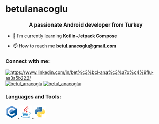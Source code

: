# betulanacoglu
<h3 align="center">A passionate Android developer from Turkey</h3>

- 🌱 I’m currently learning **Kotlin-Jetpack Compose**

- 📫 How to reach me **betul.anacoglu@gmail.com**

<h3 align="left">Connect with me:</h3>
<p align="left">
<a href="https://www.linkedin.com/in/betul-anacoglu/" target="blank"><img align="center" src="https://raw.githubusercontent.com/rahuldkjain/github-profile-readme-generator/master/src/images/icons/Social/linked-in-alt.svg" alt="https://www.linkedin.com/in/bet%c3%bcl-ana%c3%a7o%c4%9flu-aa3a5b222/" height="30" width="40" /></a>
<a href="https://instagram.com/betul_anacoglu" target="blank"><img align="center" src="https://raw.githubusercontent.com/rahuldkjain/github-profile-readme-generator/master/src/images/icons/Social/instagram.svg" alt="betul_anacoglu" height="30" width="40" /></a>
<a href="https://www.hackerrank.com/betul_anacoglu" target="blank"><img align="center" src="https://raw.githubusercontent.com/rahuldkjain/github-profile-readme-generator/master/src/images/icons/Social/hackerrank.svg" alt="betul_anacoglu" height="30" width="40" /></a>
</p>

<h3 align="left">Languages and Tools:</h3>
<p align="left"> <a href="https://www.cprogramming.com/" target="_blank" rel="noreferrer"> <img src="https://raw.githubusercontent.com/devicons/devicon/master/icons/c/c-original.svg" alt="c" width="40" height="40"/> </a> <a href="https://www.java.com" target="_blank" rel="noreferrer"> <img src="https://raw.githubusercontent.com/devicons/devicon/master/icons/java/java-original.svg" alt="java" width="40" height="40"/> </a> <a href="https://www.python.org" target="_blank" rel="noreferrer"> <img src="https://raw.githubusercontent.com/devicons/devicon/master/icons/python/python-original.svg" alt="python" width="40" height="40"/> </a> </p>
